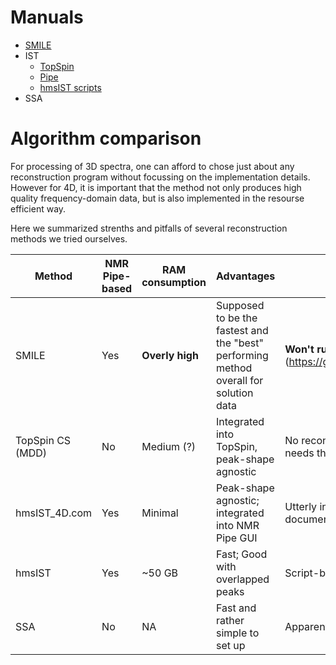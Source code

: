 # Manuals

* [SMILE](./SMILE.md)
* IST 
	* [TopSpin](TOPSPIN/NUS_reconstruction/NUS_reconstruction.md) 
	* [Pipe](./IST.md) 
	* [hmsIST scripts](./hmsIST_no_pipe.md)
*  SSA


# Algorithm comparison

For processing of 3D spectra, one can afford to chose just about any reconstruction program without focussing on the implementation details. However for 4D, it is important that the method not only produces high quality frequency-domain data, but is also implemented in the resourse efficient way.

Here we summarized strenths and pitfalls of several reconstruction methods we tried ourselves.


|   Method      |NMR Pipe-based| RAM consumption |  Advantages   |  Disadvantages|  Time of full reconstruction (Ubiquitin)  |
|---------------|-----------|-----|----------|---------------|---------------|
|  SMILE        | Yes | **Overly high** |   Supposed to be the fastest and the "best" performing method overall for solution data |  **Won't run due to the [memory leak]** on large spectra (about 40 Gb) (https://groups.io/g/nmrpipe/topic/smile_4d_runs_out_of_memory/106780340) |   NA            |
|TopSpin CS (MDD)| No |  Medium (?) |  Integrated into TopSpin, peak-shape agnostic |  No reconstructed 4D FID written, each change in phasing or window function needs the entire reconstruction repeated.   |    Several hours (including the FT)       |
| hmsIST_4D.com        | Yes | Minimal | Peak-shape agnostic; integrated into NMR Pipe GUI    | Utterly inefficient use of the disc space ( 700+ Gb per spectrum); poorly documented  |         |
| hmsIST        | Yes | ~50 GB |  Fast; Good with overlapped peaks       |  Script-based interface |         |
| SSA           | No | NA | Fast and rather simple to set up     |  Apparently more prone to miss peaks than IST implementations            |  Overnight       |


